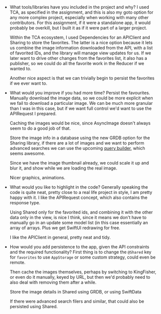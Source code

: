 - What tools/libraries have you included in the project and why?
  I used TCA, as specified in the assignment, and this is also my goto option for any more complex project,
  especially when working with many other contributors. For this assignment, if it were a standalone app,
  it would probably be overkill, but I built it as if it were part of a larger project.

  Within the TCA ecosystem, I used Dependencies for an APIClient and Sharing to store the favorites. The latter is
  a nice option because it lets us combine the image information downloaded from the API, with a list of favorited IDs,
  and the library will manage view updates for us. If we later want to drive other changes from the favorites list, it
  also has a publisher, so we could do all the favorite work in the Reducer if we wanted to.

  Another nice aspect is that we can trivially begin to persist the favorites if we ever want to.
  
- What would you improve if you had more time?
  Persist the favourites. Manually download the image data, so we could be more explicit when we fail to download a
  particular image. We can be much more granular than I was in this case, but if we want full control we'd want to
  use the APIRequest I prepared.

  Caching the images would be nice, since AsyncImage doesn't always seem to do a good job of that.

  Store the image info in a database using the new GRDB option for the Sharing library, if there are a lot of images
  and we want to perform advanced searches we can use the upcoming [query builder](https://www.pointfree.co/episodes/ep314-sql-builders-sneak-peek-part-1), which seems awesome.

  Since we have the image thumbnail already, we could scale it up and blur it, and show while we are loading the real image.

  Nicer graphics, animations.

- What would you like to highlight in the code?
  Generally speaking the code is quite neat, pretty close to a real life project in style, I am pretty happy with it. I like
  the APIRequest concept, which also contains the response type.

  Using Shared only for the favorited ids, and combining it with the other data only in the view, is nice I think, since it
  means we don't have to manually go in an update some model list (in this case essentially an array of arrays. Plus we get
  SwiftUI redrawing for free.

  I like the APIClient in general, pretty neat and tidy.
  
- How would you add persistence to the app, given the API constraints and the required functionality?
  First thing is to change the `@Shared` key for `favorites` to use `AppStorage` or some custom strategy, could even be remote.

  Then cache the images themselves, perhaps by switching to KingFisher, or even do it manually, keyed by URL, but then
  we'd probably need to also deal with removing them after a while.

  Store the image details in Shared using GRDB, or using SwiftData

  If there were advanced search filers and similar, that could also be persisted using Shared.
